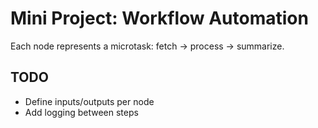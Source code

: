 # Mini Project: Workflow Automation

Each node represents a microtask: fetch → process → summarize.

## TODO
- Define inputs/outputs per node
- Add logging between steps
